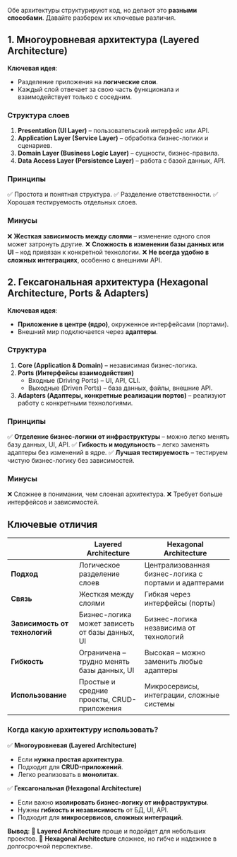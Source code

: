 Обе архитектуры структурируют код, но делают это **разными способами**. Давайте разберем их ключевые различия.


## **1. Многоуровневая архитектура (Layered Architecture)**

**Ключевая идея**:

* Разделение приложения на **логические слои**.
* Каждый слой отвечает за свою часть функционала и взаимодействует только с соседним.

### **Структура слоев**

1. **Presentation (UI Layer)** – пользовательский интерфейс или API.
2. **Application Layer (Service Layer)** – обработка бизнес-логики и сценариев.
3. **Domain Layer (Business Logic Layer)** – сущности, бизнес-правила.
4. **Data Access Layer (Persistence Layer)** – работа с базой данных, API.

### **Принципы**

✅ Простота и понятная структура.
✅ Разделение ответственности.
✅ Хорошая тестируемость отдельных слоев.

### **Минусы**

❌ **Жесткая зависимость между слоями** – изменение одного слоя может затронуть другие.
❌ **Сложность в изменении базы данных или UI** – код привязан к конкретной технологии.
❌ **Не всегда удобно в сложных интеграциях**, особенно с внешними API.

## **2. Гексагональная архитектура (Hexagonal Architecture, Ports & Adapters)**

**Ключевая идея**:

* **Приложение в центре (ядро)**, окруженное интерфейсами (портами).
* Внешний мир подключается через **адаптеры**.

### **Структура**

1. **Core (Application & Domain)** – независимая бизнес-логика.
2. **Ports (Интерфейсы взаимодействия)**
   * Входные (Driving Ports) – UI, API, CLI.
   * Выходные (Driven Ports) – база данных, файлы, внешние API.
3. **Adapters (Адаптеры, конкретные реализации портов)** – реализуют работу с конкретными технологиями.

### **Принципы**

✅ **Отделение бизнес-логики от инфраструктуры** – можно легко менять базу данных, UI, API.
✅ **Гибкость и модульность** – легко заменять адаптеры без изменений в ядре.
✅ **Лучшая тестируемость** – тестируем чистую бизнес-логику без зависимостей.

### **Минусы**

❌ Сложнее в понимании, чем слоеная архитектура.
❌ Требует больше интерфейсов и зависимостей.

## **Ключевые отличия**


|                                                      | **Layered Architecture**                                                             | **Hexagonal Architecture**                                                                           |
| ---------------------------------------------------- | ------------------------------------------------------------------------------------ | ---------------------------------------------------------------------------------------------------- |
| **Подход**                                     | Логическое разделение слоев                                 | Централизованная бизнес-логика с портами и адаптерами |
| **Связь**                                       | Жесткая между слоями                                               | Гибкая через интерфейсы (порты)                                            |
| **Зависимость от технологий** | Бизнес-логика может зависеть от базы данных, UI | Бизнес-логика независима от технологий                             |
| **Гибкость**                                 | Ограничена – трудно менять базы данных, UI          | Высокая – можно заменить любые адаптеры                            |
| **Использование**                       | Простые и средние проекты, CRUD-приложения           | Микросервисы, интеграции, сложные системы                        |

### **Когда какую архитектуру использовать?**

✅ **Многоуровневая (Layered Architecture)**

* Если **нужна простая архитектура**.
* Подходит для **CRUD-приложений**.
* Легко реализовать в **монолитах**.

✅ **Гексагональная (Hexagonal Architecture)**

* Если важно **изолировать бизнес-логику от инфраструктуры**.
* Нужны **гибкость и независимость** от БД, UI, API.
* Подходит для **микросервисов, сложных интеграций**.

**Вывод**:
🔹 **Layered Architecture** проще и подойдет для небольших проектов.
🔹 **Hexagonal Architecture** сложнее, но гибче и надежнее в долгосрочной перспективе.
